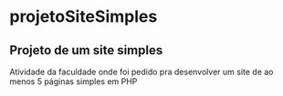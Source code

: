 # projetoSiteSimples

<h2>Projeto de um site simples</h2>
<p>Atividade da faculdade onde foi pedido pra desenvolver um site de ao menos 5 páginas simples em PHP</p>
